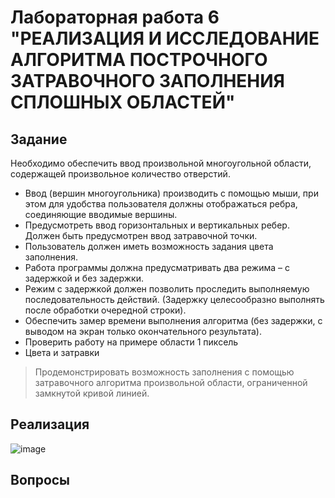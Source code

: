# Лабораторная работа 6 "РЕАЛИЗАЦИЯ И ИССЛЕДОВАНИЕ АЛГОРИТМА ПОСТРОЧНОГО ЗАТРАВОЧНОГО  ЗАПОЛНЕНИЯ СПЛОШНЫХ ОБЛАСТЕЙ"

## Задание

Необходимо обеспечить ввод произвольной многоугольной области, содержащей произвольное количество отверстий. 
- Ввод (вершин многоугольника) производить с помощью мыши, при этом для удобства пользователя должны отображаться ребра, соединяющие вводимые вершины. 
- Предусмотреть ввод горизонтальных и вертикальных ребер. Должен быть предусмотрен ввод затравочной точки.
- Пользователь должен иметь возможность задания цвета заполнения.
- Работа программы должна предусматривать два режима – с задержкой и без задержки.
- Режим с задержкой должен позволить проследить выполняемую последовательность действий.
(Задержку целесообразно выполнять после обработки очередной строки).
- Обеспечить замер времени выполнения алгоритма (без задержки, с выводом на экран только окончательного результата).
- Проверить работу на примере области 1 пиксель
- Цвета и затравки

> Продемонстрировать возможность заполнения с помощью затравочного алгоритма произвольной области, ограниченной замкнутой кривой линией.

## Реализация

![image](https://user-images.githubusercontent.com/62243773/169666083-d8613872-4d60-499e-809a-836360ed1162.png)

## Вопросы

